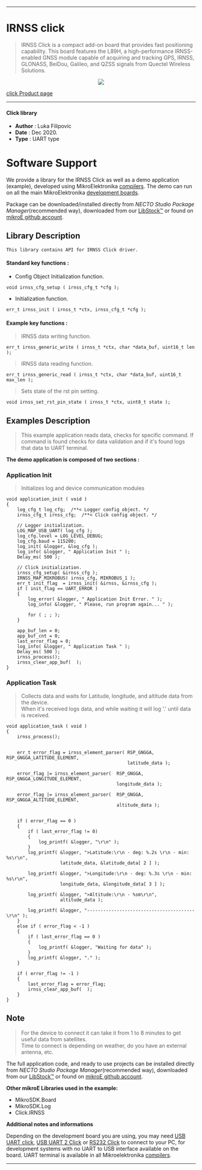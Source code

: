 
---

# IRNSS click

> IRNSS Click is a compact add-on board that provides fast positioning capability. This board features the L89H, a high-performance IRNSS-enabled GNSS module capable of acquiring and tracking GPS, IRNSS, GLONASS, BeiDou, Galileo, and QZSS signals from Quectel Wireless Solutions.

<p align="center">
  <img src="https://download.mikroe.com/images/click_for_ide/irnss_click.png">
</p>

[click Product page](https://www.mikroe.com/irnss-click)

---


#### Click library

- **Author**        : Luka Filipovic
- **Date**          : Dec 2020.
- **Type**          : UART type


# Software Support

We provide a library for the IRNSS Click
as well as a demo application (example), developed using MikroElektronika
[compilers](https://www.mikroe.com/necto-studio).
The demo can run on all the main MikroElektronika [development boards](https://www.mikroe.com/development-boards).

Package can be downloaded/installed directly from *NECTO Studio Package Manager*(recommended way), downloaded from our [LibStock&trade;](https://libstock.mikroe.com) or found on [mikroE github account](https://github.com/MikroElektronika/mikrosdk_click_v2/tree/master/clicks).

## Library Description

```
This library contains API for IRNSS Click driver.
```

#### Standard key functions :

- Config Object Initialization function.
```
void irnss_cfg_setup ( irnss_cfg_t *cfg );
```

- Initialization function.
```
err_t irnss_init ( irnss_t *ctx, irnss_cfg_t *cfg );
```

#### Example key functions :

> IRNSS data writing function.
```
err_t irnss_generic_write ( irnss_t *ctx, char *data_buf, uint16_t len );
```

> IRNSS data reading function.
```
err_t irnss_generic_read ( irnss_t *ctx, char *data_buf, uint16_t max_len );
```

> Sets state of the rst pin setting.
```
void irnss_set_rst_pin_state ( irnss_t *ctx, uint8_t state );
```

## Examples Description

> This example application reads data, checks for specific command. If command is found checks for data validation and if it's found logs that data to UART terminal.

**The demo application is composed of two sections :**

### Application Init

> Initializes log and device communication modules

```
void application_init ( void ) 
{
    log_cfg_t log_cfg;  /**< Logger config object. */
    irnss_cfg_t irnss_cfg;  /**< Click config object. */

    // Logger initialization.
    LOG_MAP_USB_UART( log_cfg );
    log_cfg.level = LOG_LEVEL_DEBUG;
    log_cfg.baud = 115200;
    log_init( &logger, &log_cfg );
    log_info( &logger, " Application Init " );
    Delay_ms( 500 );

    // Click initialization.
    irnss_cfg_setup( &irnss_cfg );
    IRNSS_MAP_MIKROBUS( irnss_cfg, MIKROBUS_1 );
    err_t init_flag  = irnss_init( &irnss, &irnss_cfg );
    if ( init_flag == UART_ERROR )
    {
        log_error( &logger, " Application Init Error. " );
        log_info( &logger, " Please, run program again... " );

        for ( ; ; );
    }

    app_buf_len = 0;
    app_buf_cnt = 0;
    last_error_flag = 0;
    log_info( &logger, " Application Task " );
    Delay_ms( 500 );
    irnss_process();
    irnss_clear_app_buf(  );
}
```

### Application Task

>Collects data and waits for Latitude, longitude, and altitude data from the device.\
When it's received logs data, and while waiting it will log '.' until data is received.

```
void application_task ( void ) 
{
    irnss_process();
    
    
    err_t error_flag = irnss_element_parser( RSP_GNGGA, RSP_GNGGA_LATITUDE_ELEMENT, 
                                             latitude_data );
    
    error_flag |= irnss_element_parser(  RSP_GNGGA, RSP_GNGGA_LONGITUDE_ELEMENT, 
                                         longitude_data );
    
    error_flag |= irnss_element_parser(  RSP_GNGGA, RSP_GNGGA_ALTITUDE_ELEMENT, 
                                         altitude_data );
    
    
    if ( error_flag == 0 )
    {
        if ( last_error_flag != 0)
        {
            log_printf( &logger, "\r\n" );
        }
        log_printf( &logger, ">Latitude:\r\n - deg: %.2s \r\n - min: %s\r\n", 
                    latitude_data, &latitude_data[ 2 ] );
        
        log_printf( &logger, ">Longitude:\r\n - deg: %.3s \r\n - min: %s\r\n", 
                    longitude_data, &longitude_data[ 3 ] );
        
        log_printf( &logger, ">Altitude:\r\n - %sm\r\n", 
                    altitude_data );
        
        log_printf( &logger, "----------------------------------------\r\n" );
    }
    else if ( error_flag < -1 )
    {
        if ( last_error_flag == 0 )
        {
            log_printf( &logger, "Waiting for data" );
        }
        log_printf( &logger, "." );
    }
    
    if ( error_flag != -1 )
    {
        last_error_flag = error_flag;
        irnss_clear_app_buf(  );
    }
}
```

## Note

> For the device to connect it can take it from 1 to 8 minutes to get useful data from satellites.\
Time to connect is depending on weather, do you have an external antenna, etc.

The full application code, and ready to use projects can be installed directly from *NECTO Studio Package Manager*(recommended way), downloaded from our [LibStock&trade;](https://libstock.mikroe.com) or found on [mikroE github account](https://github.com/MikroElektronika/mikrosdk_click_v2/tree/master/clicks).

**Other mikroE Libraries used in the example:**

- MikroSDK.Board
- MikroSDK.Log
- Click.IRNSS

**Additional notes and informations**

Depending on the development board you are using, you may need
[USB UART click](https://www.mikroe.com/usb-uart-click),
[USB UART 2 Click](https://www.mikroe.com/usb-uart-2-click) or
[RS232 Click](https://www.mikroe.com/rs232-click) to connect to your PC, for
development systems with no UART to USB interface available on the board. UART
terminal is available in all Mikroelektronika
[compilers](https://shop.mikroe.com/compilers).

---

